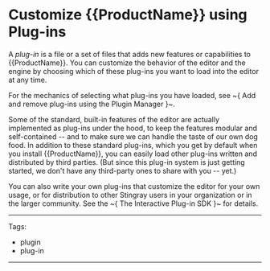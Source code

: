 # Customize {{ProductName}} using Plug-ins

A *plug-in* is a file or a set of files that adds new features or capabilities to {{ProductName}}. You can customize the behavior of the editor and the engine by choosing which of these plug-ins you want to load into the editor at any time.

For the mechanics of selecting what plug-ins you have loaded, see ~{ Add and remove plug-ins using the Plugin Manager }~.

Some of the standard, built-in features of the editor are actually implemented as plug-ins under the hood, to keep the features modular and self-contained -- and to make sure we can handle the taste of our own dog food. In addition to these standard plug-ins, which you get by default when you install {{ProductName}}, you can easily load other plug-ins written and distributed by third parties. (But since this plug-in system is just getting started, we don't have any third-party ones to share with you -- yet.)

You can also write your own plug-ins that customize the editor for your own usage, or for distribution to other Stingray users in your organization or in the larger community. See the ~{ The Interactive Plug-in SDK }~ for details.

---
Tags:
-	plugin
-	plug-in
---
